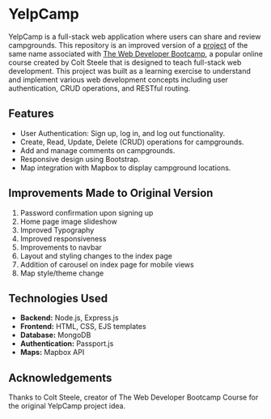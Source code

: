 # YelpCamp

YelpCamp is a full-stack web application where users can share and review campgrounds. This repository is an improved version of a [project](https://github.com/Colt/YelpCamp) of the same name associated with [The Web Developer Bootcamp](https://www.udemy.com/course/the-web-developer-bootcamp/), a popular online course created by Colt Steele that is designed to teach full-stack web development.
This project was built as a learning exercise to understand and implement various web development concepts including user authentication, CRUD operations, and RESTful routing.

## Features

- User Authentication: Sign up, log in, and log out functionality.
- Create, Read, Update, Delete (CRUD) operations for campgrounds.
- Add and manage comments on campgrounds.
- Responsive design using Bootstrap.
- Map integration with Mapbox to display campground locations.

## Improvements Made to Original Version

1. Password confirmation upon signing up
2. Home page image slideshow
3. Improved Typography
4. Improved responsiveness
5. Improvements to navbar
6. Layout and styling changes to the index page
7. Addition of carousel on index page for mobile views
8. Map style/theme change

## Technologies Used

- **Backend:** Node.js, Express.js
- **Frontend:** HTML, CSS, EJS templates
- **Database:** MongoDB
- **Authentication:** Passport.js
- **Maps:** Mapbox API

## Acknowledgements

Thanks to Colt Steele, creator of The Web Developer Bootcamp Course for the original YelpCamp project idea.
